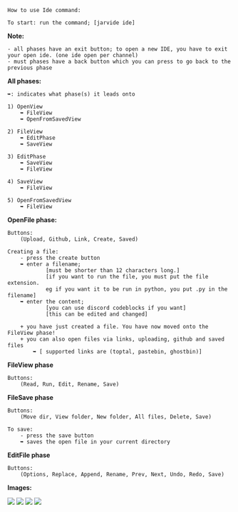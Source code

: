 
    How to use Ide command:

    To start: run the command; [jarvide ide]

**Note:**

    - all phases have an exit button; to open a new IDE, you have to exit your open ide. (one ide open per channel)
    - must phases have a back button which you can press to go back to the previous phase

**All phases:**
    
    ➥: indicates what phase(s) it leads onto

    1) OpenView 
        ➥ FileView 
        ➥ OpenFromSavedView

    2) FileView
        ➥ EditPhase
        ➥ SaveView

    3) EditPhase
        ➥ SaveView
        ➥ FileView

    4) SaveView
        ➥ FileView

    5) OpenFromSavedView
        ➥ FileView




**OpenFile phase:**

    Buttons:
        (Upload, Github, Link, Create, Saved)

    Creating a file:
        - press the create button 
        ➥ enter a filename; 
                [must be shorter than 12 characters long.]
                [if you want to run the file, you must put the file extension. 
                eg if you want it to be run in python, you put .py in the filename]
        ➥ enter the content;
                [you can use discord codeblocks if you want]
                [this can be edited and changed]

        + you have just created a file. You have now moved onto the FileView phase!
        + you can also open files via links, uploading, github and saved files 
            ➥ [ supported links are (toptal, pastebin, ghostbin)]

**FileView phase**


    Buttons:
        (Read, Run, Edit, Rename, Save)


**FileSave phase**
    
    Buttons:
        (Move dir, View folder, New folder, All files, Delete, Save)
    
    To save:
        - press the save button
        ➥ saves the open file in your current directory


**EditFile phase**

    Buttons:
        (Options, Replace, Append, Rename, Prev, Next, Undo, Redo, Save)









**Images:**

![](https://media.discordapp.net/attachments/926115595307614252/927995618264252447/unknown.png?width=465&height=274)
![](https://media.discordapp.net/attachments/926115595307614252/927995618264252447/unknown.png?width=465&height=274)
![](https://cdn.discordapp.com/attachments/926115595307614252/928009967439577108/unknown.png)
![](https://media.discordapp.net/attachments/926115595307614252/928010283744649216/unknown.png?width=470&height=303)